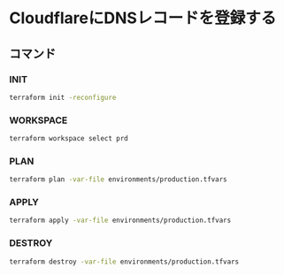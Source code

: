 # CloudflareにDNSレコードを登録する

## コマンド

### INIT

```sh
terraform init -reconfigure
```

### WORKSPACE

```sh
terraform workspace select prd
```

### PLAN

```sh
terraform plan -var-file environments/production.tfvars
```

### APPLY

```sh
terraform apply -var-file environments/production.tfvars
```

### DESTROY

```sh
terraform destroy -var-file environments/production.tfvars
```
